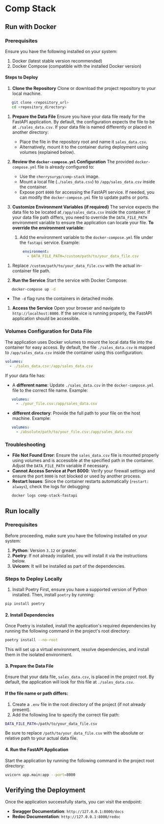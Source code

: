# Comp Stack
## Run with Docker
### Prerequisites
Ensure you have the following installed on your system:
1. Docker (latest stable version recommended)
2. Docker Compose (compatible with the installed Docker version)

#### Steps to Deploy
1. **Clone the Repository**
Clone or download the project repository to your local machine.
``` bash
   git clone <repository_url>
   cd <repository_directory>
```
1. **Prepare the Data File**
Ensure you have your data file ready for the FastAPI application. By default, the configuration expects the file to be at `./sales_data.csv`.
If your data file is named differently or placed in another directory:
    - Place the file in the repository root and name it `sales_data.csv`.
    - Alternatively, mount it to the container during deployment using volumes (explained below).

2. **Review the `docker-compose.yml` Configuration**
The provided `docker-compose.yml` file is already configured to:
    - Use the `cherrysuryp/comp-stack` image.
    - Mount a local file (`./sales_data.csv`) to `/app/sales_data.csv` inside the container.
    - Expose port `8000` for accessing the FastAPI service.
If needed, you can modify the `docker-compose.yml` file to update paths or ports.

3. **Customize Environment Variables (if required)**
The service expects the data file to be located at `/app/sales_data.csv` inside the container. If your data file path differs, you need to override the `DATA_FILE_PATH` environment variable to ensure the application can locate your file.
**To override the environment variable**:
    1. Add the environment variable to the `docker-compose.yml` file under the `fastapi` service. Example:
``` yaml
        environment:
          - DATA_FILE_PATH=/custom/path/to/your_data_file.csv
```
1. Replace `/custom/path/to/your_data_file.csv` with the actual in-container file path.

1. **Run the Service**
Start the service with Docker Compose:
``` bash
   docker-compose up -d
```
- The `-d` flag runs the containers in detached mode.

1. **Access the Service**
Open your browser and navigate to `http://localhost:8000`.
If the service is running properly, the FastAPI application should be accessible.

### Volumes Configuration for Data File
The application uses Docker volumes to mount the local data file into the container for easy access. By default, the file `./sales_data.csv` is mapped to `/app/sales_data.csv` inside the container using this configuration:
``` yaml
volumes:
  - ./sales_data.csv:/app/sales_data.csv
```
If your data file has:
- A **different name**: Update `./sales_data.csv` in the `docker-compose.yml` file to the correct file name. Example:
``` yaml
   volumes:
     - ./your_file.csv:/app/sales_data.csv
```
- **different directory**: Provide the full path to your file on the host machine. Example:
``` yaml
   volumes:
     - /absolute/path/to/your_file.csv:/app/sales_data.csv
```

### Troubleshooting
- **File Not Found Error**: Ensure the `sales_data.csv` file is mounted properly using volumes and is accessible at the specified path in the container. Adjust the `DATA_FILE_PATH` variable if necessary.
- **Cannot Access Service at Port 8000**: Verify your firewall settings and ensure the port `8000` is not blocked or used by another process.
- **Restart Issues**: Since the container restarts automatically (`restart: always`), check the logs for debugging:
``` bash
   docker logs comp-stack-fastapi
```

## Run locally
### Prerequisites
Before proceeding, make sure you have the following installed on your system:
1. **Python**: Version `3.12` or greater.
2. **Poetry**: If not already installed, you will install it via the instructions below.
3. **Uvicorn**: It will be installed as part of the dependencies.

### Steps to Deploy Locally
1. Install Poetry
First, ensure you have a supported version of Python installed. Then, install `poetry` by running:
``` bash
pip install poetry  
```

#### 2. Install Dependencies
Once Poetry is installed, install the application's required dependencies by running the following command in the project's root directory:
``` bash
poetry install --no-root  
```
This will set up a virtual environment, resolve dependencies, and install them in the isolated environment.
#### 3. Prepare the Data File
Ensure that your data file, `sales_data.csv`, is placed in the project root. By default, the application will look for this file at `./sales_data.csv`.
#### If the file name or path differs:
1. Create a `.env` file in the root directory of the project (if not already present).
2. Add the following line to specify the correct file path:
``` bash
DATA_FILE_PATH=/path/to/your_data_file.csv  
```
Be sure to replace `/path/to/your_data_file.csv` with the absolute or relative path to your actual data file.
#### 4. Run the FastAPI Application
Start the application by running the following command in the project root directory:
``` bash
uvicorn app.main:app --port=8000  
```

## Verifying the Deployment
Once the application successfully starts, you can visit the endpoint:
- **Swagger Documentation**: `http://127.0.0.1:8000/docs`
- **Redoc Documentation**: `http://127.0.0.1:8000/redoc`
